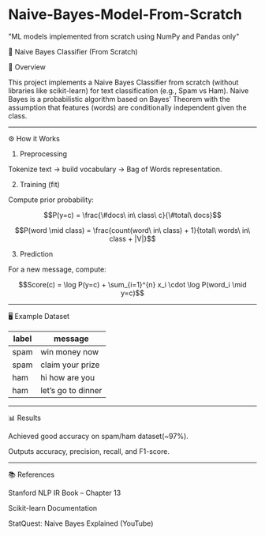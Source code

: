# Naive-Bayes-Model-From-Scratch
"ML models implemented from scratch using NumPy and Pandas only"

📩 Naive Bayes Classifier (From Scratch)

📌 Overview

This project implements a Naive Bayes Classifier from scratch (without libraries like scikit-learn) for text classification (e.g., Spam vs Ham).
Naive Bayes is a probabilistic algorithm based on Bayes’ Theorem with the assumption that features (words) are conditionally independent given the class.


---

⚙️ How it Works

1. Preprocessing

Tokenize text → build vocabulary → Bag of Words representation.



2. Training (fit)

Compute prior probability:




$$P(y=c) = \frac{\#docs\ in\ class\ c}{\#total\ docs}$$

$$P(word \mid class) = \frac{count(word\ in\ class) + 1}{total\ words\ in\ class + |V|}$$

3. Prediction

For a new message, compute:




$$Score(c) = \log P(y=c) + \sum_{i=1}^{n} x_i \cdot \log P(word_i \mid y=c)$$


---

🖥️ Example Dataset

label   | message
--------|-------------------
spam    | win money now
spam    | claim your prize
ham     | hi how are you
ham     | let’s go to dinner


---

📊 Results

Achieved good accuracy on spam/ham dataset(~97%).

Outputs accuracy, precision, recall, and F1-score.



---

📚 References

Stanford NLP IR Book – Chapter 13

Scikit-learn Documentation

StatQuest: Naive Bayes Explained (YouTube)
